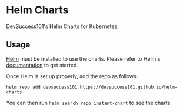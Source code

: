 # Helm Charts

DevSuccess101's Helm Charts for Kubernetes.

## Usage

[Helm](https://helm.sh) must be installed to use the charts.
Please refer to Helm's [documentation](https://helm.sh/docs/) to get started.

Once Helm is set up properly, add the repo as follows:

```console
helm repo add devsuccess101 https://devsuccess101.github.io/helm-charts
```

You can then run `helm search repo instant-chart` to see the charts.
